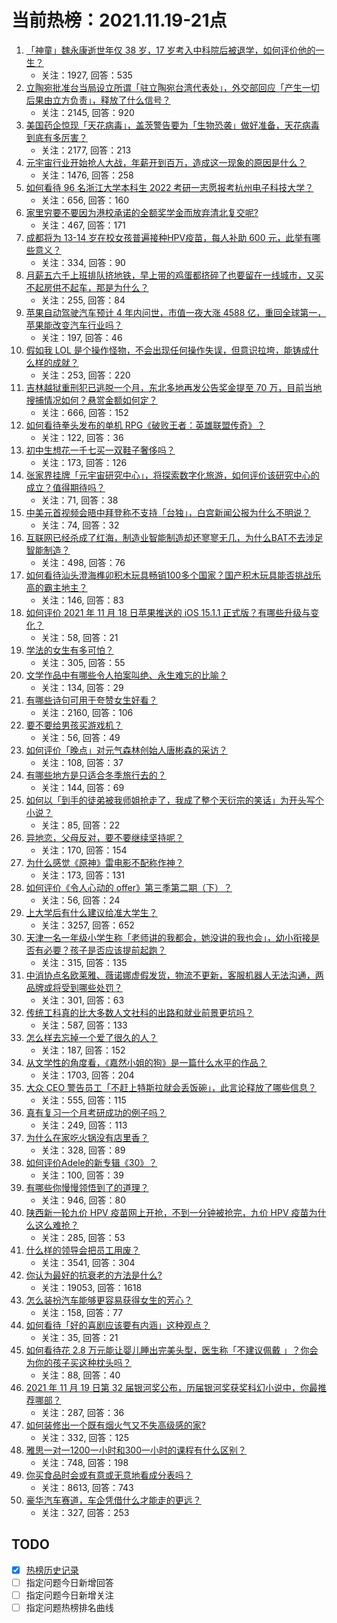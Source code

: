 # 当前热榜：2021.11.19-21点
1. [「神童」魏永康逝世年仅 38 岁，17 岁考入中科院后被退学，如何评价他的一生？](https://www.zhihu.com/question/499684597)
    * 关注：1927, 回答：535
2. [立陶宛批准台当局设立所谓「驻立陶宛台湾代表处」，外交部回应「产生一切后果由立方负责」，释放了什么信号？](https://www.zhihu.com/question/499958183)
    * 关注：2145, 回答：920
3. [美国药企惊现「天花病毒」，盖茨警告要为「生物恐袭」做好准备，天花病毒到底有多厉害？](https://www.zhihu.com/question/499746385)
    * 关注：2177, 回答：213
4. [元宇宙行业开始抢人大战，年薪开到百万，造成这一现象的原因是什么？](https://www.zhihu.com/question/499273059)
    * 关注：1476, 回答：258
5. [如何看待 96 名浙江大学本科生 2022 考研一志愿报考杭州电子科技大学？](https://www.zhihu.com/question/498769484)
    * 关注：656, 回答：160
6. [家里穷要不要因为港校承诺的全额奖学金而放弃清北复交呢?](https://www.zhihu.com/question/499150254)
    * 关注：467, 回答：171
7. [成都将为 13-14 岁在校女孩普遍接种HPV疫苗，每人补助 600 元，此举有哪些意义？](https://www.zhihu.com/question/499889033)
    * 关注：334, 回答：90
8. [月薪五六千上班排队挤地铁，早上带的鸡蛋都挤碎了也要留在一线城市，又买不起房供不起车，那是为什么？](https://www.zhihu.com/question/499416105)
    * 关注：255, 回答：84
9. [苹果自动驾驶汽车预计 4 年内问世，市值一夜大涨 4588 ​亿，重回全球第一，苹果能改变汽车行业吗？](https://www.zhihu.com/question/499971964)
    * 关注：197, 回答：46
10. [假如我 LOL 是个操作怪物，不会出现任何操作失误，但意识拉垮，能铸成什么样的成就？](https://www.zhihu.com/question/497089900)
    * 关注：253, 回答：220
11. [吉林越狱重刑犯已逃脱一个月，东北多地再发公告奖金提至 70 万，目前当地搜捕情况如何？悬赏金额如何定？](https://www.zhihu.com/question/499792005)
    * 关注：666, 回答：152
12. [如何看待拳头发布的单机 RPG《破败王者：英雄联盟传奇》？](https://www.zhihu.com/question/428261927)
    * 关注：122, 回答：36
13. [初中生想花一千七买一双鞋子奢侈吗？](https://www.zhihu.com/question/498939196)
    * 关注：173, 回答：126
14. [张家界挂牌「元宇宙研究中心」，将探索数字化旅游，如何评价该研究中心的成立？值得期待吗？](https://www.zhihu.com/question/500003760)
    * 关注：71, 回答：38
15. [中美元首视频会晤中拜登称不支持「台独」，白宫新闻公报为什么不明说？](https://www.zhihu.com/question/499877344)
    * 关注：74, 回答：32
16. [互联网已经杀成了红海，制造业智能制造却还寥寥无几，为什么BAT不去涉足智能制造？](https://www.zhihu.com/question/278732236)
    * 关注：498, 回答：76
17. [如何看待汕头澄海榫卯积木玩具畅销100多个国家？国产积木玩具能否挑战乐高的霸主地主？](https://www.zhihu.com/question/499548876)
    * 关注：146, 回答：83
18. [如何评价 2021 年 11 月 18 日苹果推送的 iOS 15.1.1 正式版？有哪些升级与变化？](https://www.zhihu.com/question/499712180)
    * 关注：58, 回答：21
19. [学法的女生有多可怕？](https://www.zhihu.com/question/274693523)
    * 关注：305, 回答：55
20. [文学作品中有哪些令人拍案叫绝、永生难忘的比喻？](https://www.zhihu.com/question/498572388)
    * 关注：134, 回答：29
21. [有哪些诗句可用于夸赞女生好看？](https://www.zhihu.com/question/432063155)
    * 关注：2160, 回答：106
22. [要不要给男孩买游戏机？](https://www.zhihu.com/question/498171608)
    * 关注：56, 回答：49
23. [如何评价「晚点」对元气森林创始人唐彬森的采访？](https://www.zhihu.com/question/500021629)
    * 关注：108, 回答：37
24. [有哪些地方是只适合冬季旅行去的？](https://www.zhihu.com/question/499040549)
    * 关注：144, 回答：69
25. [如何以「到手的徒弟被我师姐抢走了，我成了整个天衍宗的笑话」为开头写个小说？](https://www.zhihu.com/question/496692192)
    * 关注：85, 回答：22
26. [异地恋，父母反对，要不要继续坚持呢？](https://www.zhihu.com/question/498775434)
    * 关注：170, 回答：154
27. [为什么感觉《原神》雷电影不配称作神？](https://www.zhihu.com/question/489250603)
    * 关注：173, 回答：131
28. [如何评价《令人心动的 offer》第三季第二期（下）？](https://www.zhihu.com/question/499648039)
    * 关注：56, 回答：24
29. [上大学后有什么建议给准大学生？](https://www.zhihu.com/question/49396543)
    * 关注：3257, 回答：652
30. [天津一名一年级小学生称「老师讲的我都会，她没讲的我也会」，幼小衔接是否有必要？孩子是否应该提前起跑？](https://www.zhihu.com/question/499742226)
    * 关注：315, 回答：135
31. [中消协点名欧莱雅、薇诺娜虚假发货，物流不更新，客服机器人无法沟通，两品牌或将受到哪些处罚？](https://www.zhihu.com/question/499792262)
    * 关注：301, 回答：63
32. [传统工科真的比大多数人文社科的出路和就业前景更坑吗？](https://www.zhihu.com/question/440694628)
    * 关注：587, 回答：133
33. [怎么样去忘掉一个爱了很久的人？](https://www.zhihu.com/question/499431822)
    * 关注：187, 回答：152
34. [从文学性的角度看，《嘉然小姐的狗》是一篇什么水平的作品？](https://www.zhihu.com/question/449383880)
    * 关注：1703, 回答：204
35. [大众 CEO 警告员工「不赶上特斯拉就会丢饭碗」，此言论释放了哪些信息？](https://www.zhihu.com/question/496742679)
    * 关注：555, 回答：115
36. [真有复习一个月考研成功的例子吗？](https://www.zhihu.com/question/356918038)
    * 关注：249, 回答：113
37. [为什么在家吃火锅没有店里香？](https://www.zhihu.com/question/396301810)
    * 关注：328, 回答：89
38. [如何评价Adele的新专辑《30》？](https://www.zhihu.com/question/499493257)
    * 关注：100, 回答：39
39. [有哪些你慢慢领悟到了的道理？](https://www.zhihu.com/question/463996685)
    * 关注：946, 回答：80
40. [陕西新一轮九价 HPV 疫苗网上开抢，不到一分钟被抢完，九价 HPV 疫苗为什么这么难抢？](https://www.zhihu.com/question/498449093)
    * 关注：285, 回答：53
41. [什么样的领导会把员工用废？](https://www.zhihu.com/question/456420261)
    * 关注：3541, 回答：304
42. [你认为最好的抗衰老的方法是什么?](https://www.zhihu.com/question/24886476)
    * 关注：19053, 回答：1618
43. [怎么装扮汽车能够更容易获得女生的芳心？](https://www.zhihu.com/question/499634951)
    * 关注：158, 回答：77
44. [如何看待「好的喜剧应该要有内涵」这种观点？](https://www.zhihu.com/question/296697062)
    * 关注：35, 回答：21
45. [如何看待花 2.8 万元能让婴儿睡出完美头型，医生称「不建议佩戴 」？你会为你的孩子买这种枕头吗？](https://www.zhihu.com/question/499237444)
    * 关注：88, 回答：40
46. [2021 年 11 月 19 日第 32 届银河奖公布，历届银河奖获奖科幻小说中，你最推荐哪部？](https://www.zhihu.com/question/499184006)
    * 关注：287, 回答：36
47. [如何装修出一个既有烟火气又不失高级感的家?](https://www.zhihu.com/question/499879124)
    * 关注：332, 回答：125
48. [雅思一对一1200一小时和300一小时的课程有什么区别？](https://www.zhihu.com/question/59785170)
    * 关注：748, 回答：198
49. [你买食品时会或有意或无意地看成分表吗？](https://www.zhihu.com/question/355691966)
    * 关注：8613, 回答：743
50. [豪华汽车赛道，车企凭借什么才能走的更远？](https://www.zhihu.com/question/499506596)
    * 关注：327, 回答：253
## TODO
* [x] [热榜历史记录](hot_history/AllHot.md)
* [ ] 指定问题今日新增回答
* [ ] 指定问题今日新增关注
* [ ] 指定问题热榜排名曲线
